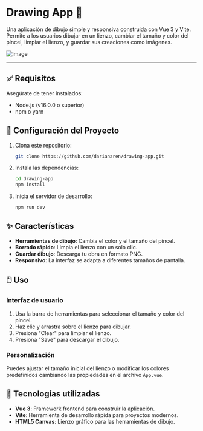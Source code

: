 # Drawing App 🎨  

Una aplicación de dibujo simple y responsiva construida con Vue 3 y Vite. Permite a los usuarios dibujar en un lienzo, cambiar el tamaño y color del pincel, limpiar el lienzo, y guardar sus creaciones como imágenes.

![image](https://github.com/user-attachments/assets/163fb401-4a5a-47c3-827f-943540f2aba9)

---

## ✅ Requisitos

Asegúrate de tener instalados:  
- Node.js (v16.0.0 o superior)  
- npm o yarn 

## 🚀 Configuración del Proyecto

1. Clona este repositorio:  
   ```bash
   git clone https://github.com/darianaren/drawing-app.git
   ```

2. Instala las dependencias:  
   ```bash
   cd drawing-app
   npm install
   ```

3. Inicia el servidor de desarrollo:
   ```bash
   npm run dev
   ```

## ✨ Características  

- **Herramientas de dibujo**: Cambia el color y el tamaño del pincel.  
- **Borrado rápido**: Limpia el lienzo con un solo clic.  
- **Guardar dibujo**: Descarga tu obra en formato PNG.  
- **Responsivo**: La interfaz se adapta a diferentes tamaños de pantalla.  

## 🖱️ Uso  

### **Interfaz de usuario**  
1. Usa la barra de herramientas para seleccionar el tamaño y color del pincel.  
2. Haz clic y arrastra sobre el lienzo para dibujar.  
3. Presiona "Clear" para limpiar el lienzo.  
4. Presiona "Save" para descargar el dibujo.  

### **Personalización**  
Puedes ajustar el tamaño inicial del lienzo o modificar los colores predefinidos cambiando las propiedades en el archivo `App.vue`.

## 🔧 Tecnologías utilizadas  

- **Vue 3**: Framework frontend para construir la aplicación.  
- **Vite**: Herramienta de desarrollo rápida para proyectos modernos.  
- **HTML5 Canvas**: Lienzo gráfico para las herramientas de dibujo.  

